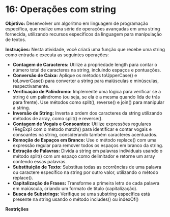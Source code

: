 # 16: Operações com string
**Objetivo:**
Desenvolver um algoritmo em linguagem de programação específica, que realize uma série de operações avançadas em uma string fornecida, utilizando recursos específicos da linguagem para manipulação de textos.

**Instruções:**
Nesta atividade, você criará uma função que recebe uma string como entrada e executa as seguintes operações:
* **Contagem de Caracteres:** Utilize a propriedade length para contar o número total de caracteres na string, incluindo espaços e pontuações.
* **Conversão de Caixa:** Aplique os métodos toUpperCase() e toLowerCase() para converter a string para maiúsculas e minúsculas, respectivamente.
* **Verificação de Palíndromo:** Implemente uma lógica para verificar se a string é um palíndromo (ou seja, se ela é a mesma quando lida de trás para frente). Use métodos como split(), reverse() e join() para manipular a string.
* **Inversão de String:** Inverta a ordem dos caracteres da string utilizando métodos de array, como split() e reverse().
* **Contagem de Vogais e Consoantes:** Utilize expressões regulares (RegExp) com o método match() para identificar e contar vogais e consoantes na string, considerando também caracteres acentuados.
* **Remoção de Espaços em Branco:** Use o método replace() com uma expressão regular para remover todos os espaços em branco da string.
* **Extração de Palavras:** Divida a string em palavras individuais usando o método split() com um espaço como delimitador e retorne um array contendo essas palavras.
* **Substituição de Texto:** Substitua todas as ocorrências de uma palavra ou caractere específico na string por outro valor, utilizando o método replace().
* **Capitalização de Frases:** Transforme a primeira letra de cada palavra em maiúscula, criando um formato de título (capitalização).
* **Busca de Substrings:** Verifique se uma substring específica está presente na string usando o método includes() ou indexOf()

**Restrições**
